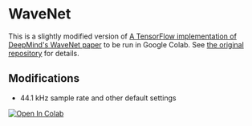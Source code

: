 # WaveNet  

This is a slightly modified version of [A TensorFlow implementation of DeepMind's WaveNet paper](https://github.com/ibab/tensorflow-wavenet) to be run in Google Colab. See [the original repository](https://github.com/ibab/tensorflow-wavenet) for details.

## Modifications

- 44.1 kHz sample rate and other default settings

[![Open In Colab](https://colab.research.google.com/assets/colab-badge.svg)](https://colab.research.google.com/github/olaviinha/wav-concat-colab/blob/master/wav_concat.ipynb)
